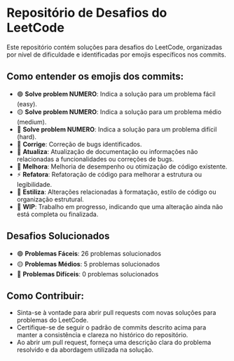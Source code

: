 # Repositório de Desafios do LeetCode

 Este repositório contém soluções para desafios do LeetCode, organizadas por nível de dificuldade e identificadas por emojis específicos nos commits.

 ## Como entender os emojis dos commits:

 - 🟢 **Solve problem NUMERO**: Indica a solução para um problema fácil (easy).
 - 🟡 **Solve problem NUMERO**: Indica a solução para um problema médio (medium).
 - 🔴 **Solve problem NUMERO**: Indica a solução para um problema difícil (hard).
 - 🐛 **Corrige**: Correção de bugs identificados.
 - 📝 **Atualiza**: Atualização de documentação ou informações não relacionadas a funcionalidades ou correções de bugs.
 - 🚀 **Melhora**: Melhoria de desempenho ou otimização de código existente.
 - ⚡️ **Refatora**: Refatoração de código para melhorar a estrutura ou legibilidade.
 - 🎨 **Estiliza**: Alterações relacionadas à formatação, estilo de código ou organização estrutural.
 - 🚧 **WIP**: Trabalho em progresso, indicando que uma alteração ainda não está completa ou finalizada.

 ## Desafios Solucionados

 - 🟢 **Problemas Fáceis**: 26 problemas solucionados
 - 🟡 **Problemas Médios**: 5 problemas solucionados
 - 🔴 **Problemas Difíceis**: 0 problemas solucionados

 ## Como Contribuir:

 - Sinta-se à vontade para abrir pull requests com novas soluções para problemas do LeetCode.
 - Certifique-se de seguir o padrão de commits descrito acima para manter a consistência e clareza no histórico do repositório.
 - Ao abrir um pull request, forneça uma descrição clara do problema resolvido e da abordagem utilizada na solução.